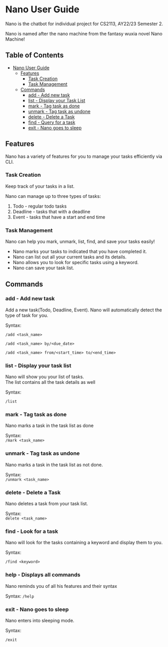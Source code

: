 # Nano User Guide

Nano is the chatbot for individual project for CS2113, AY22/23 Semester 2.

Nano is named after the nano machine from the fantasy wuxia novel Nano Machine!

## Table of Contents

- [Nano User Guide](#nano-user-guide)
    - [Features](#features)
        - [Task Creation](#task-creation)
        - [Task Management](#task-management)
    - [Commands](#commands)
        - [add - Add new task](#add---add-new-task)
        - [list - Display your Task List](#list---display-your-task-list)
        - [mark - Tag task as done](#mark---tag-task-as-done)
        - [unmark - Tag task as undone](#unmark---tag-task-as-undone)
        - [delete - Delete a Task](#delete---delete-a-task)
        - [find - Query for a task](#find---look-for-a-task)
        - [exit - Nano goes to sleep](#exit---nano-goes-to-sleep)

## Features

Nano has a variety of features for you to manage your tasks efficiently via CLI.

### Task Creation

Keep track of your tasks in a list.

Nano can manage up to three types of tasks:
1. Todo - regular todo tasks
2. Deadline - tasks that with a deadline
3. Event - tasks that have a start and end time

### Task Management

Nano can help you mark, unmark, list, find, and save your tasks easily!

- Nano marks your tasks to indicated that you have completed it.
- Nano can list out all your current tasks and its details.
- Nano allows you to look for specific tasks using a keyword.
- Nano can save your task list.

## Commands

### add - Add new task

Add a new task(Todo, Deadline, Event). Nano will automatically detect the type of task for you.

Syntax:

``/add <task_name>``

``/add <task_name> by/<due_date>``

``/add <task_name> from/<start_time> to/<end_time>``

### list - Display your task list

Nano will show you your list of tasks.  
The list contains all the task details as well

Syntax:

``/list``

### mark - Tag task as done
Nano marks a task in the task list as done

Syntax:  
``/mark <task_name>``


### unmark - Tag task as undone

Nano marks a task in the task list as not done.

Syntax:  
``/unmark <task_name>``


### delete - Delete a Task

Nano deletes a task from your task list.

Syntax:  
``delete <task_name>``

###  find - Look for a task

Nano will look for the tasks containing a keyword and display them to you.

Syntax:

``/find <keyword>``

### help - Displays all commands

Nano reminds you of all his features and their syntax

Syntax:
``/help``

### exit - Nano goes to sleep

Nano enters into sleeping mode.

Syntax:

``/exit``

